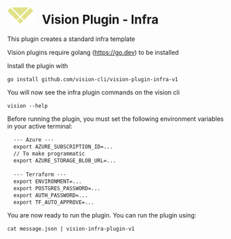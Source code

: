 # ![logo](./images/vision-logo.svg "Vision") &nbsp; Vision Plugin - Infra

This plugin creates a standard infra template

Vision plugins require golang (https://go.dev) to be installed

Install the plugin with

```
go install github.com/vision-cli/vision-plugin-infra-v1
```

You will now see the infra plugin commands on the vision cli

```
vision --help
```

Before running the plugin, you must set the following environment variables in your active terminal:
```
  --- Azure ---
  export AZURE_SUBSCRIPTION_ID=...
  // To make programmatic
  export AZURE_STORAGE_BLOB_URL=...

  --- Terraform ---
  export ENVIRONMENT=...
  export POSTGRES_PASSWORD=...
  export AUTH_PASSWORD=...
  export TF_AUTO_APPROVE=...

```

You are now ready to run the plugin. You can run the plugin using:

```
cat message.json | vision-infra-plugin-v1
```